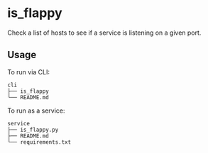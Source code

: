 # is_flappy
Check a list of hosts to see if a service is listening on a given port.

## Usage
To run via CLI:
```
cli
├── is_flappy
└── README.md
```

To run as a service:
```
service
├── is_flappy.py
├── README.md
└── requirements.txt
```

